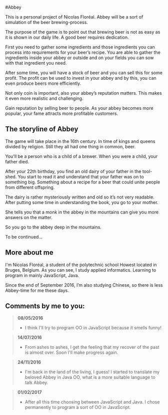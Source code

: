 #Abbey

This is a personal project of Nicolas Floréal.
Abbey will be a sort of simulation of the beer brewing-process.

The purpose of the game is to point out that brewing beer is not as easy as it is shown in our daily life. A good beer requires dedication.

First you need to gather some ingredients and those ingredients you can process into requirements for your beer’s recipe.
You are able to gather the ingredients inside your abbey or outside and on your fields you can sow with that ingredient you need.

After some time, you will have a stock of beer and you can sell this for some profit.
The profit can be used to invest in your abbey and by this, you can even produce beers more efficiently.

Not only coin is important, also your abbey’s reputation matters.
This makes it even more realistic and challenging.

Gain reputation by selling beer to people.
As your abbey becomes more popular, your fame attracts more profitable customers.

## The storyline of Abbey

The game will take place in the 16th century.
In time of kings and queens divided by religion.
Still they all had one thing in common, beer.

You'll be a person who is a child of a brewer.
When you were a child, your father died.

After your 22th birthday, you find an old dairy of your father in the tool-shed.
You start to read it and understand that your father was on to something big.
Something about a recipe for a beer that could unite people from different offspring.

The dairy is rather mysteriously written and old so it’s not very readable.
After putting some time in understanding the book, you go to your mother.

She tells you that a monk in the abbey in the mountains can give you more answers on the matter.

So you go to the abbey deep in the mountains.

To be continued...

## More about me

I'm Nicolas Floréal, a student of the polytechnic school Howest located in Bruges, Belgium.
As you can see, I study applied informatics. Learning to program in mainly JavaScript, Java.

Since the end of September 2016,
I’m also studying Chinese, so there is less Abbey-time for me these days.

## Comments by me to you:

> **08/05/2016**
> * I think I'll try to program OO in JavaScript because it smells funny!

> **14/07/2016**
> * From ashes to ashes, I get the feeling that my recover of the past is almost over. Soon I'll make progress again.

> **24/11/2016**
> * I'm back in the land of the living, I guess!
   I started to translate my beloved Abbey in Java OO, what is a more suitable language to talk Abbey.

> **01/02/2017**
> * After all this time choosing between JavaScript and Java. I chose permanently to program a sort of OO in JavaScript.